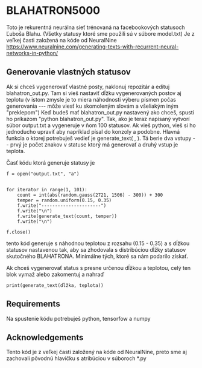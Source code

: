 # BLAHATRON5000

Toto je rekurentná neurálna sieť trénovaná na facebookových statusoch Ľuboša Blahu. (Všetky statusy ktoré sme použili sú v súbore model.txt) Je z veľkej časti založená na kóde od NeuralNine https://www.neuralnine.com/generating-texts-with-recurrent-neural-networks-in-python/

## Generovanie vlastných statusov

Ak si chceš vygenerovať vlastné posty, naklonuj repozitár a edituj blahatron_out.py. Tam si vieš nastaviť dĺžku vygenerovaných postov aj teplotu (v istom zmysle je to miera náhodnosti výberu písmen počas generovania --- môže viesť ku skomoleným slovám a všeliakým iným "preklepom") Keď budeš mať blahatron_out.py nastavený ako chceš, spusti ho príkazom "python blahatron_out.py". Tak, ako je teraz napísaný vytvorí súbor output.txt a vygeneruje v ňom 100 statusov. Ak vieš python, vieš si ho jednoducho upraviť aby napríklad písal do konzoly a podobne. Hlavná funkcia o ktorej potrebuješ vedieť je generate_text( , ). Tá berie dva vstupy -- prvý je počet znakov v statuse ktorý má generovať a druhý vstup je teplota.

Časť kódu ktorá generuje statusy je 
```
f = open("output.txt", "a")


for iterator in range(1, 101):
    count = int(abs(random.gauss(2721, 1506) - 300)) + 300
    temper = random.uniform(0.15, 0.35)
    f.write("----------------------")
    f.write("\n")
    f.write(generate_text(count, temper))
    f.write("\n")

f.close()
```
tento kód generuje s náhodnou teplotou z rozsahu (0.15 - 0.35) a s dĺžkou statusov nastavenou tak, aby sa zhodovala s distribúciou dĺžky statusov skutočného BLAHATRONA. Minimálne tých, ktoré sa nám podarilo získať.

Ak chceš vygenerovať status s presne určenou dĺžkou a teplotou, celý ten blok vymaž alebo zakomentuj a nahraď
```
print(generate_text(dĺžka, teplota))
```
## Requirements

Na spustenie kódu potrebuješ python, tensorfow a numpy


## Acknowledgements

Tento kód je z veľkej časti založený na kóde od NeuralNine, preto sme aj zachovali pôvodnú hlavičku s atribúciou v súboroch *.py
